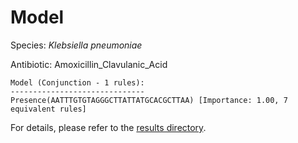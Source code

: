 
# Model

Species: *Klebsiella pneumoniae*

Antibiotic: Amoxicillin_Clavulanic_Acid

```
Model (Conjunction - 1 rules):
------------------------------
Presence(AATTTGTGTAGGGCTTATTATGCACGCTTAA) [Importance: 1.00, 7 equivalent rules]

```

For details, please refer to the [results directory](../../../../../results/scm_b/klebsiella%20pneumoniae/amoxicillin_clavulanic_acid/repeat_9/).

